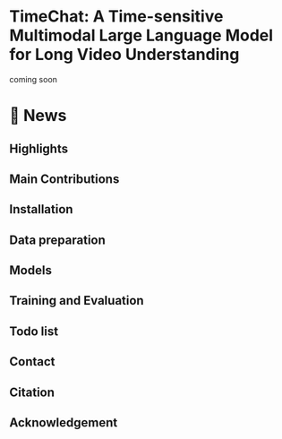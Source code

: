 # TimeChat: A Time-sensitive Multimodal Large Language Model for Long Video Understanding

coming soon

# :rocket: News

## Highlights

## Main Contributions

## Installation

## Data preparation

## Models

## Training and Evaluation

## Todo list

## Contact

## Citation

## Acknowledgement